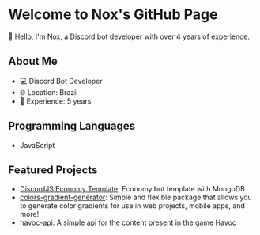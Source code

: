 # Welcome to Nox's GitHub Page

👋 Hello, I'm Nox, a Discord bot developer with over 4 years of experience.

## About Me

- 💻 Discord Bot Developer
- 🌐 Location: Brazil
- 📅 Experience: 5 years

## Programming Languages

- JavaScript

## Featured Projects

- [DiscordJS Economy Template](https://github.com/onoxbr/DiscordJS-Economy-Template): Economy bot template with MongoDB
- [colors-gradient-generator](https://www.npmjs.com/package/colors-gradient-generator): Simple and flexible package that allows you to generate color gradients for use in web projects, mobile apps, and more!
- [havoc-api](https://docs.havoc-api.site): A simple api for the content present in the game [Havoc](https://store.steampowered.com/app/2149290/Havoc/)
